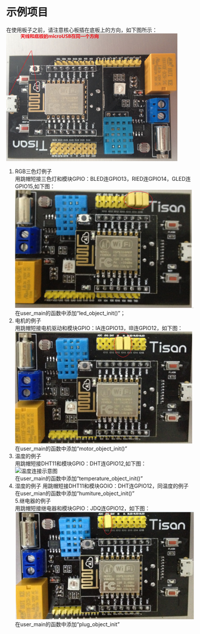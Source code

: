 # 示例项目  
在使用板子之前，请注意核心板插在底板上的方向，如下图所示：  
![核心板方向示意图](image/example-01.png)  

1. RGB三色灯例子   
用跳帽短接三色灯和模块GPIO：BLED连GPIO13，RlED连GPIO14，GLED连GPIO15,如下图：  
![核心板方向示意图](image/example-rgb.png)  
在user_main的函数中添加“led_object_init()”；
2. 电机的例子  
用跳帽短接电机驱动和模块GPIO：IA连GPIO13，IB连GPIO12，如下图：  
![电机连接示意图](image/example-motor.png)   
在user_main的函数中添加“motor_object_init()”
3. 温度的例子  
用跳帽短接DHT11和模块GPIO：DHT连GPIO12,如下图：  
![温度连接示意图](image/example-dht.png)  
在user_main的函数中添加“temperature_object_init()”
4. 湿度的例子
用跳帽短接DHT11和模块GOIO：DHT连GPIO12，同温度的例子  
在user_mian的函数中添加“humiture_object_init()”  
5.继电器的例子  
用跳帽短接继电器和模块GPIO：JDQ连GPIO12，如下图：  
![继电器连接示意图](image/example-jdq.png)  
在user_main的函数中添加“plug_object_init”  




